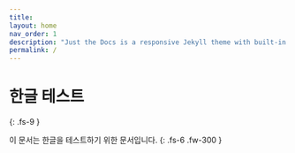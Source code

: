 ```yaml
---
title: 
layout: home
nav_order: 1
description: "Just the Docs is a responsive Jekyll theme with built-in search that is easily customizable and hosted on GitHub Pages."
permalink: /
---
```


# 한글 테스트
{: .fs-9 }

이 문서는 한글을 테스트하기 위한 문서입니다.
{: .fs-6 .fw-300 }